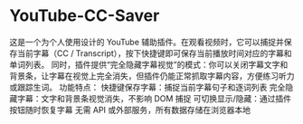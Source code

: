 # YouTube-CC-Saver
这是一个为个人使用设计的 YouTube 辅助插件。在观看视频时，它可以捕捉并保存当前字幕（CC / Transcript），按下快捷键即可保存当前播放时间对应的字幕和单词列表。  同时，插件提供“完全隐藏字幕视觉”的模式：你可以关闭字幕文字和背景条，让字幕在视觉上完全消失，但插件仍能正常抓取字幕内容，方便练习听力或跟踪生词。  功能特点：  快捷键保存字幕：捕捉当前字幕句子和逐词列表  完全隐藏字幕：文字和背景条视觉消失，不影响 DOM 捕捉  可切换显示/隐藏：通过插件按钮随时恢复字幕  无需 API 或外部服务，所有数据存储在浏览器本地
